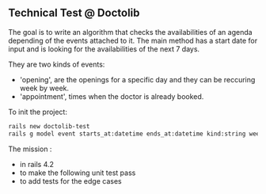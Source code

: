 ## Technical Test @ Doctolib

The goal is to write an algorithm that checks the availabilities of an agenda depending of the events attached to it.
The main method has a start date for input and is looking for the availabilities of the next 7 days.

They are two kinds of events:

 - 'opening', are the openings for a specific day and they can be reccuring week by week.
 - 'appointment', times when the doctor is already booked.

To init the project:

``` sh 
rails new doctolib-test
rails g model event starts_at:datetime ends_at:datetime kind:string weekly_recurring:boolean
```

The mission : 
 - in rails 4.2
 - to make the following unit test pass 
 - to add tests for the edge cases
